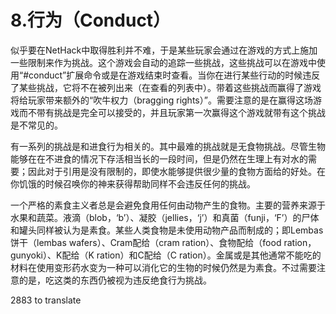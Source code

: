 # 8.行为（Conduct）

似乎要在NetHack中取得胜利并不难，于是某些玩家会通过在游戏的方式上施加一些限制来作为挑战。这个游戏会自动的追踪一些挑战，这些挑战可以在游戏中使用“#conduct”扩展命令或是在游戏结束时查看。当你在进行某些行动的时候违反了某些挑战，它将不在被列出来（在查看的列表中）。带着这些挑战而赢得了游戏将给玩家带来额外的“吹牛权力（bragging rights）”。需要注意的是在赢得这场游戏而不带有挑战是完全可以接受的，并且玩家第一次赢得这个游戏就带有这个挑战是不常见的。

有一系列的挑战是和进食行为相关的。其中最难的挑战就是无食物挑战。尽管生物能够在在不进食的情况下存活相当长的一段时间，但是仍然在生理上有对水的需要；因此对于引用是没有限制的，即使水能够提供很少量的食物方面给的好处。在你饥饿的时候召唤你的神来获得帮助同样不会违反任何的挑战。

一个严格的素食主义者总是会避免食用任何由动物产生的食物。主要的营养来源于水果和蔬菜。液滴（blob，‘b’）、凝胶（jellies，‘j’）和真菌（funji，‘F’）的尸体和罐头同样被认为是素食。某些人类食物是未使用动物产品而制成的；即Lembas饼干（lembas wafers）、Cram配给（cram ration）、食物配给（food ration，gunyoki）、K配给（K ration）和C配给（C ration）。金属或是其他通常不能吃的材料在使用变形药水变为一种可以消化它的生物的时候仍然是为素食。不过需要注意的是，吃这类的东西仍被视为违反绝食行为挑战。

2883 to translate
